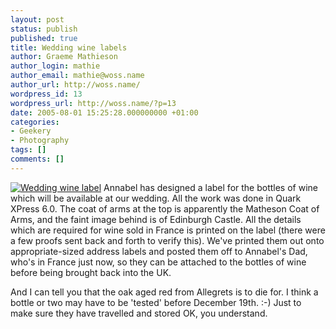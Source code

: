 ```yaml
---
layout: post
status: publish
published: true
title: Wedding wine labels
author: Graeme Mathieson
author_login: mathie
author_email: mathie@woss.name
author_url: http://woss.name/
wordpress_id: 13
wordpress_url: http://woss.name/?p=13
date: 2005-08-01 15:25:28.000000000 +01:00
categories:
- Geekery
- Photography
tags: []
comments: []
---
```

<a href="http://woss.name/g/v/random/designed/WeddingWineLabel.jpg.html"><img src="http://woss.name/g/d/33-2/WeddingWineLabel.jpg" class="alignright" alt="Wedding wine label" /></a> Annabel has designed a label for the bottles of wine which will be available at our wedding.  All the work was done in Quark XPress 6.0.  The coat of arms at the top is apparently the Matheson Coat of Arms, and the faint image behind is of Edinburgh Castle.  All the details which are required for wine sold in France is printed on the label (there were a few proofs sent back and forth to verify this).  We've printed them out onto appropriate-sized address labels and posted them off to Annabel's Dad, who's in France just now, so they can be attached to the bottles of wine before being brought back into the UK.

And I can tell you that the oak aged red from Allegrets is to die for.  I think a bottle or two may have to be 'tested' before December 19th. :-)  Just to make sure they have travelled and stored OK, you understand.
